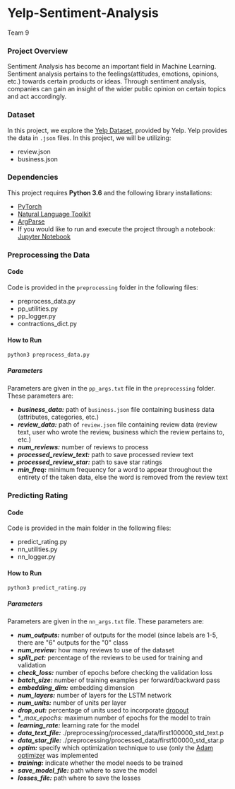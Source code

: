 # Yelp-Sentiment-Analysis
Team 9

### Project Overview
Sentiment Analysis has become an important field in Machine Learning. Sentiment analysis pertains to the feelings(attitudes, emotions, opinions, etc.) towards certain products or ideas. Through sentiment analysis, companies can gain an insight of the wider public opinion on certain topics and act accordingly.

### Dataset
In this project, we explore the [Yelp Dataset](https://www.yelp.com/dataset/challenge), provided by Yelp.  Yelp provides the data in `.json` files. In this project, we will be utilizing:
- review.json
- business.json

### Dependencies
This project requires **Python 3.6** and the following library installations:
- [PyTorch](http://pytorch.org/)
- [Natural Language Toolkit](https://www.nltk.org/)
- [ArgParse](https://pypi.python.org/pypi/argparse)
- If you would like to run and execute the project through a notebook: [Jupyter Notebook](http://jupyter.org/) 

### Preprocessing the Data
#### Code
Code is provided in the `preprocessing` folder in the following files:
- preprocess_data.py
- pp_utilities.py
- pp_logger.py
- contractions_dict.py

#### How to Run
`python3 preprocess_data.py`

##### Parameters
Parameters are given in the `pp_args.txt` file in the `preprocessing` folder. These parameters are:
- **_business_data:_** path of `business.json` file containing business data (attributes, categories, etc.)
- **_review_data:_** path of `review.json` file containing review data (review text, user who wrote the review, business which the review pertains to, etc.)
- **_num_reviews:_** number of reviews to process
- **_processed_review_text:_** path to save processed review text
- **_processed_review_star:_** path to save star ratings
- **_min_freq:_** minimum frequency for a word to appear throughout the entirety of the taken data, else the word is removed from the review text

### Predicting Rating
#### Code
Code is provided in the main folder in the following files:
- predict_rating.py
- nn_utilities.py
- nn_logger.py

#### How to Run
`python3 predict_rating.py`

##### Parameters
Parameters are given in the `nn_args.txt` file. These parameters are:
- **_num_outputs:_** number of outputs for the model (since labels are 1-5, there are "6" outputs for the "0" class
- **_num_review:_** how many reviews to use of the dataset
- **_split_pct:_** percentage of the reviews to be used for training and validation
- **_check_loss:_** number of epochs before checking the validation loss 
- **_batch_size:_** number of training examples per forward/backward pass
- **_embedding_dim:_** embedding dimension
- **_num_layers:_** number of layers for the LSTM network
- **_num_units:_** number of units per layer
- **_drop_out:_** percentage of units used to incorporate [dropout](https://en.wikipedia.org/wiki/Dropout_(neural_networks))
- **_max_epochs:* maximum number of epochs for the model to train
- **_learning_rate:_** learning rate for the model
- **_data_text_file:_** ./preprocessing/processed_data/first100000_std_text.p
- **_data_star_file:_** ./preprocessing/processed_data/first100000_std_star.p
- **_optim:_** specify which optimization technique to use (only the [Adam optimizer](https://machinelearningmastery.com/adam-optimization-algorithm-for-deep-learning/) was implemented
- **_training:_** indicate whether the model needs to be trained
- **_save_model_file:_** path where to save the model
- **_losses_file:_** path where to save the losses

